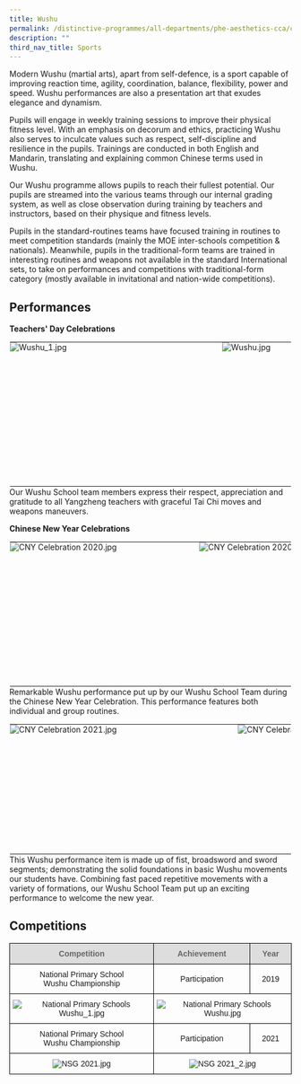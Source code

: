 ```yaml
---
title: Wushu
permalink: /distinctive-programmes/all-departments/phe-aesthetics-cca/cca/sports/wushu/
description: ""
third_nav_title: Sports
---
```

Modern Wushu (martial arts), apart from self-defence, is a sport capable of improving reaction time, agility, coordination, balance, flexibility, power and speed. Wushu performances are also a presentation art that exudes elegance and dynamism.

  

Pupils will engage in weekly training sessions to improve their physical fitness level. With an emphasis on decorum and ethics, practicing Wushu also serves to inculcate values such as respect, self-discipline and resilience in the pupils. Trainings are conducted in both English and Mandarin, translating and explaining common Chinese terms used in Wushu.

  

Our Wushu programme allows pupils to reach their fullest potential. Our pupils are streamed into the various teams through our internal grading system, as well as close observation during training by teachers and instructors, based on their physique and fitness levels.

  

Pupils in the standard-routines teams have focused training in routines to meet competition standards (mainly the MOE inter-schools competition &amp; nationals). Meanwhile, pupils in the traditional-form teams are trained in interesting routines and weapons not available in the standard International sets, to take on performances and competitions with traditional-form category (mostly available in invitational and nation-wide competitions).

Performances
------------

**Teachers' Day Celebrations**

<table style="margin: 0px 10px 0px 0px; outline: 0px; padding: 0px; border-collapse: collapse; float: left; border: 1px solid transparent; table-layout: fixed;" class="ives_tab_kosong ive_eobj_left"><tbody style="margin: 0px; outline: 0px; padding: 0px;"><tr style="margin: 0px; outline: 0px; padding: 0px;"><td style="margin: 0px; outline: 0px; padding: 0px 15px 15px 0px; vertical-align: top;"><img style="margin: auto; outline: 0px; padding: 0px; border: none; max-width: 100%; clear: both; display: block; width: 364px; height: 241px;" class="ive_eobj_center" alt="Wushu_1.jpg" width="100%" src="![](/images/Wushu_1.jpeg)"></td><td style="margin: 0px; outline: 0px; padding: 0px 15px 15px 0px; vertical-align: top;"><img style="margin: auto; outline: 0px; padding: 0px; border: none; max-width: 100%; clear: both; display: block; width: 352px; height: 233px;" class="ive_eobj_center" alt="Wushu.jpg" width="100%" src="![](/images/Wushu.jpeg)"></td></tr></tbody></table>

Our Wushu School team members express their respect, appreciation and gratitude to all Yangzheng teachers with graceful Tai Chi moves and weapons maneuvers.

  

**Chinese New Year Celebrations**

<table style="margin: 0px 10px 0px 0px; outline: 0px; padding: 0px; border-collapse: collapse; float: left; border: 1px solid transparent; table-layout: fixed;" class="ives_tab_kosong ive_eobj_left"><tbody style="margin: 0px; outline: 0px; padding: 0px;"><tr style="margin: 0px; outline: 0px; padding: 0px;"><td style="margin: 0px; outline: 0px; padding: 0px 15px 15px 0px; vertical-align: top;"><img style="margin: auto; outline: 0px; padding: 0px; border: none; max-width: 100%; clear: both; display: block; width: 323px; height: 241px;" class="ive_eobj_center" alt="CNY Celebration 2020.jpg" width="100%" src="![](/images/CNY%20Celebration%202020.jpeg)"></td><td style="margin: 0px; outline: 0px; padding: 0px 15px 15px 0px; vertical-align: top;"><img style="margin: auto; outline: 0px; padding: 0px; border: none; max-width: 100%; clear: both; display: block; width: 333px; height: 241px;" class="ive_eobj_center" alt="CNY Celebration 2020_2.jpg" src="![](/images/CNY%20Celebration%202020_2.jpeg)"></td></tr></tbody></table>


Remarkable Wushu performance put up by our Wushu School Team during the Chinese New Year Celebration. This performance features both individual and group routines.

  

<table style="margin: 0px 10px 0px 0px; outline: 0px; padding: 0px; border-collapse: collapse; float: left; border: 1px solid transparent; table-layout: fixed;" class="ives_tab_kosong ive_eobj_left"><tbody style="margin: 0px; outline: 0px; padding: 0px;"><tr style="margin: 0px; outline: 0px; padding: 0px;"><td style="margin: 0px; outline: 0px; padding: 0px 15px 15px 0px; vertical-align: top;"><img style="margin: auto; outline: 0px; padding: 0px; border: none; max-width: 100%; clear: both; display: block; width: 392px; height: 215px;" class="ive_eobj_center" alt="CNY Celebration 2021.jpg" width="100%" src="![](/images/CNY%20Celebration%202021.jpeg)"></td><td style="margin: 0px; outline: 0px; padding: 0px 15px 15px 0px; vertical-align: top;"><img style="margin: auto; outline: 0px; padding: 0px; border: none; max-width: 100%; clear: both; display: block; width: 487px; height: 215px;" class="ive_eobj_center" alt="CNY Celebration 2021_2.jpg" width="100%" src="![](/images/CNY%20Celebration%202021_2.jpeg)"></td></tr></tbody></table>

This Wushu performance item is made up of fist, broadsword and sword segments; demonstrating the solid foundations in basic Wushu movements our students have. Combining fast paced repetitive movements with a variety of formations, our Wushu School Team put up an exciting performance to welcome the new year.

Competitions
------------

<style type="text/css">
.tg  {border-collapse:collapse;border-spacing:0;}
.tg td{border-color:black;border-style:solid;border-width:1px;font-family:Arial, sans-serif;font-size:14px;
  overflow:hidden;padding:10px 5px;word-break:normal;}
.tg th{border-color:black;border-style:solid;border-width:1px;font-family:Arial, sans-serif;font-size:14px;
  font-weight:normal;overflow:hidden;padding:10px 5px;word-break:normal;}
.tg .tg-baqh{text-align:center;vertical-align:top}
.tg .tg-feqv{background-color:#DDD;color:#666;font-weight:bold;text-align:center;vertical-align:middle}
.tg .tg-nrix{text-align:center;vertical-align:middle}
</style>
<table class="tg">
<thead>
  <tr>
    <th colspan="2" class="tg-feqv"><span style="color:#666;background-color:#DDD">Competition</span></th>
    <th colspan="2" class="tg-feqv"><span style="color:#666;background-color:#DDD">Achievement</span></th>
    <th colspan="2" class="tg-feqv"><span style="color:#666;background-color:#DDD">Year</span></th>
  </tr>
</thead>
<tbody>
  <tr>
    <td colspan="2" class="tg-nrix">National Primary School<br>Wushu Championship</td>
    <td colspan="2" class="tg-nrix">Participation</td>
    <td colspan="2" class="tg-nrix">2019</td>
  </tr>
  <tr>
    <td colspan="2" class="tg-baqh"><img height="263" width="109" alt="National Primary Schools Wushu_1.jpg" src="![](/images/National%20Primary%20Schools%20Wushu_1.jpeg)"></td>
    <td colspan="4" class="tg-baqh"><img height="263" width="142" alt="National Primary Schools Wushu.jpg" src="![](/images/National%20Primary%20Schools%20Wushu.jpeg)"></td>
  </tr>
  <tr>
    <td colspan="2" class="tg-nrix">National Primary School<br>Wushu Championship</td>
    <td colspan="2" class="tg-nrix">Participation</td>
    <td colspan="2" class="tg-nrix">2021</td>
  </tr>
  <tr>
    <td colspan="2" class="tg-baqh"><img height="467" width="109" alt="NSG 2021.jpg" src="![](/images/NSG%202021.jpeg)"></td>
    <td colspan="4" class="tg-baqh"><img height="263" width="142" alt="NSG 2021_2.jpg" src="![](/images/NSG%202021_2.jpeg)"></td>
  </tr>
</tbody>
</table>